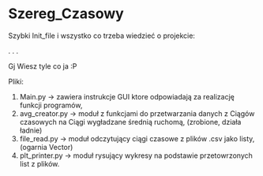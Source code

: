 # Szereg_Czasowy
Szybki Init_file i wszystko co trzeba wiedzieć o projekcie:

.
.
.

Gj
Wiesz tyle co ja :P


Pliki:

1. Main.py -> zawiera instrukcje GUI ktore odpowiadają za realizację funkcji programów,
2. avg_creator.py -> moduł z funkcjami do przetwarzania danych z Ciągów czasowych na Ciągi wygładzane średnią ruchomą, (zrobione, działa ładnie)
3. file_read.py -> moduł odczytujący ciągi czasowe z plików .csv jako listy, (ogarnia Vector)
4. plt_printer.py -> moduł rysujący wykresy na podstawie przetowrzonych list z plików.
